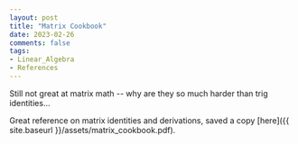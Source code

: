 ```yaml
---
layout: post
title: "Matrix Cookbook"
date: 2023-02-26
comments: false
tags:
- Linear_Algebra
- References
---
```


Still not great at matrix math -- why are they so much harder than trig identities...

Great reference on matrix identities and derivations, saved a copy [here]({{ site.baseurl }}/assets/matrix_cookbook.pdf).
